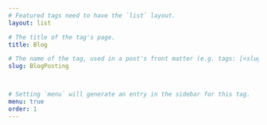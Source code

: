 ```yaml
---
# Featured tags need to have the `list` layout.
layout: list

# The title of the tag's page.
title: Blog

# The name of the tag, used in a post's front matter (e.g. tags: [<slug>]).
slug: BlogPosting



# Setting `menu` will generate an entry in the sidebar for this tag.
menu: true
order: 1
---
```


